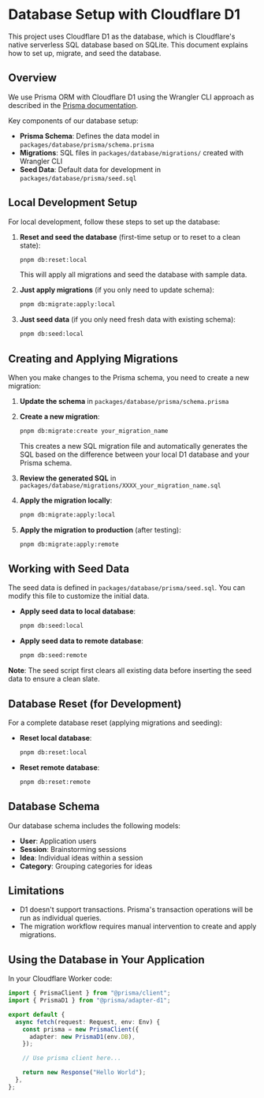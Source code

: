 # Database Setup with Cloudflare D1

This project uses Cloudflare D1 as the database, which is Cloudflare's native serverless SQL database based on SQLite. This document explains how to set up, migrate, and seed the database.

## Overview

We use Prisma ORM with Cloudflare D1 using the Wrangler CLI approach as described in the [Prisma documentation](https://www.prisma.io/docs/orm/overview/databases/cloudflare-d1#using-the-wrangler-cli).

Key components of our database setup:

- **Prisma Schema**: Defines the data model in `packages/database/prisma/schema.prisma`
- **Migrations**: SQL files in `packages/database/migrations/` created with Wrangler CLI
- **Seed Data**: Default data for development in `packages/database/prisma/seed.sql`

## Local Development Setup

For local development, follow these steps to set up the database:

1. **Reset and seed the database** (first-time setup or to reset to a clean state):

   ```bash
   pnpm db:reset:local
   ```

   This will apply all migrations and seed the database with sample data.

2. **Just apply migrations** (if you only need to update schema):

   ```bash
   pnpm db:migrate:apply:local
   ```

3. **Just seed data** (if you only need fresh data with existing schema):
   ```bash
   pnpm db:seed:local
   ```

## Creating and Applying Migrations

When you make changes to the Prisma schema, you need to create a new migration:

1. **Update the schema** in `packages/database/prisma/schema.prisma`

2. **Create a new migration**:

   ```bash
   pnpm db:migrate:create your_migration_name
   ```

   This creates a new SQL migration file and automatically generates the SQL based on the difference between your local D1 database and your Prisma schema.

3. **Review the generated SQL** in `packages/database/migrations/XXXX_your_migration_name.sql`

4. **Apply the migration locally**:

   ```bash
   pnpm db:migrate:apply:local
   ```

5. **Apply the migration to production** (after testing):
   ```bash
   pnpm db:migrate:apply:remote
   ```

## Working with Seed Data

The seed data is defined in `packages/database/prisma/seed.sql`. You can modify this file to customize the initial data.

- **Apply seed data to local database**:

  ```bash
  pnpm db:seed:local
  ```

- **Apply seed data to remote database**:
  ```bash
  pnpm db:seed:remote
  ```

**Note**: The seed script first clears all existing data before inserting the seed data to ensure a clean slate.

## Database Reset (for Development)

For a complete database reset (applying migrations and seeding):

- **Reset local database**:

  ```bash
  pnpm db:reset:local
  ```

- **Reset remote database**:
  ```bash
  pnpm db:reset:remote
  ```

## Database Schema

Our database schema includes the following models:

- **User**: Application users
- **Session**: Brainstorming sessions
- **Idea**: Individual ideas within a session
- **Category**: Grouping categories for ideas

## Limitations

- D1 doesn't support transactions. Prisma's transaction operations will be run as individual queries.
- The migration workflow requires manual intervention to create and apply migrations.

## Using the Database in Your Application

In your Cloudflare Worker code:

```typescript
import { PrismaClient } from "@prisma/client";
import { PrismaD1 } from "@prisma/adapter-d1";

export default {
  async fetch(request: Request, env: Env) {
    const prisma = new PrismaClient({
      adapter: new PrismaD1(env.DB),
    });

    // Use prisma client here...

    return new Response("Hello World");
  },
};
```
